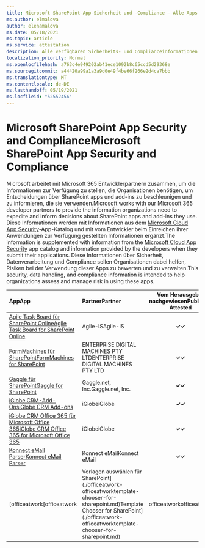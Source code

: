 ```yaml
---
title: Microsoft SharePoint-App-Sicherheit und -Compliance – Alle Apps
ms.author: elmalova
author: elenamalova
ms.date: 05/18/2021
ms.topic: article
ms.service: attestation
description: Alle verfügbaren Sicherheits- und Complianceinformationen für alle Microsoft SharePoint Apps.
localization_priority: Normal
ms.openlocfilehash: a763c4e949202ab41ece1092b8c65ccd5d29368e
ms.sourcegitcommit: a44420a99a1a3a9d0e49f4be66f266e2d4ca7bbb
ms.translationtype: MT
ms.contentlocale: de-DE
ms.lasthandoff: 05/19/2021
ms.locfileid: "52552456"
---
```

# <a name="microsoft-sharepoint-app-security-and-compliance"></a><span data-ttu-id="59a86-103">Microsoft SharePoint App Security and Compliance</span><span class="sxs-lookup"><span data-stu-id="59a86-103">Microsoft SharePoint App Security and Compliance</span></span>

<span data-ttu-id="59a86-104">Microsoft arbeitet mit Microsoft 365 Entwicklerpartnern zusammen, um die Informationen zur Verfügung zu stellen, die Organisationen benötigen, um Entscheidungen über SharePoint apps und add-ins zu beschleunigen und zu informieren, die sie verwenden.</span><span class="sxs-lookup"><span data-stu-id="59a86-104">Microsoft works with our Microsoft 365 developer partners to provide the information organizations need to expedite and inform decisions about SharePoint apps and add-ins they use.</span></span> <span data-ttu-id="59a86-105">Diese Informationen werden mit Informationen aus dem [Microsoft Cloud App Security](https://www.microsoft.com/en-us/enterprise-mobility-security/cloud-app-security)-App-Katalog und mit vom Entwickler beim Einreichen ihrer Anwendungen zur Verfügung gestellten Informationen ergänzt.</span><span class="sxs-lookup"><span data-stu-id="59a86-105">The information is supplemented with information from the [Microsoft Cloud App Security](https://www.microsoft.com/en-us/enterprise-mobility-security/cloud-app-security) app catalog and information provided by the developers when they submit their applications.</span></span> <span data-ttu-id="59a86-106">Diese Informationen über Sicherheit, Datenverarbeitung und Compliance sollen Organisationen dabei helfen, Risiken bei der Verwendung dieser Apps zu bewerten und zu verwalten.</span><span class="sxs-lookup"><span data-stu-id="59a86-106">This security, data handling, and compliance information is intended to help organizations assess and manage risk in using these apps.</span></span>

| <span data-ttu-id="59a86-107">**App**</span><span class="sxs-lookup"><span data-stu-id="59a86-107">**App**</span></span> | <span data-ttu-id="59a86-108">**Partner**</span><span class="sxs-lookup"><span data-stu-id="59a86-108">**Partner**</span></span> | <span data-ttu-id="59a86-109">**Vom Herausgeber nachgewiesen**</span><span class="sxs-lookup"><span data-stu-id="59a86-109">**Publisher Attested**</span></span> | <span data-ttu-id="59a86-110">**Zertifiziert**</span><span class="sxs-lookup"><span data-stu-id="59a86-110">**Certified**</span></span> |
|:--------|:------------|:----------------------:|:-------------:|
| [<span data-ttu-id="59a86-111">Agile Task Board für SharePoint Online</span><span class="sxs-lookup"><span data-stu-id="59a86-111">Agile Task Board for SharePoint Online</span></span>](./agile-is-task-board-for-sharepoint-online.md) | <span data-ttu-id="59a86-112">Agile-IS</span><span class="sxs-lookup"><span data-stu-id="59a86-112">Agile-IS</span></span> | <span data-ttu-id="59a86-113">**✓**</span><span class="sxs-lookup"><span data-stu-id="59a86-113">**✓**</span></span> |  |
| [<span data-ttu-id="59a86-114">FormMachines für SharePoint</span><span class="sxs-lookup"><span data-stu-id="59a86-114">FormMachines for SharePoint</span></span>](./enterprise-digital-machines-pty-ltd-formmachines-for-sharepoint.md) | <span data-ttu-id="59a86-115">ENTERPRISE DIGITAL MACHINES PTY LTD</span><span class="sxs-lookup"><span data-stu-id="59a86-115">ENTERPRISE DIGITAL MACHINES PTY LTD</span></span> | <span data-ttu-id="59a86-116">**✓**</span><span class="sxs-lookup"><span data-stu-id="59a86-116">**✓**</span></span> |  |
| [<span data-ttu-id="59a86-117">Gaggle für SharePoint</span><span class="sxs-lookup"><span data-stu-id="59a86-117">Gaggle for SharePoint</span></span>](./gagglenet-inc-gaggle-for-sharepoint.md) | <span data-ttu-id="59a86-118">Gaggle.net, Inc.</span><span class="sxs-lookup"><span data-stu-id="59a86-118">Gaggle.net, Inc.</span></span> | <span data-ttu-id="59a86-119">**✓**</span><span class="sxs-lookup"><span data-stu-id="59a86-119">**✓**</span></span> |  |
| [<span data-ttu-id="59a86-120">iGlobe CRM-Add-Ons</span><span class="sxs-lookup"><span data-stu-id="59a86-120">iGlobe CRM Add-ons</span></span>](./iglobe-crm-add-ons.md) | <span data-ttu-id="59a86-121">iGlobe</span><span class="sxs-lookup"><span data-stu-id="59a86-121">iGlobe</span></span> | <span data-ttu-id="59a86-122">**✓**</span><span class="sxs-lookup"><span data-stu-id="59a86-122">**✓**</span></span> | <img alt="Certified application badge" src="../media/certified-badge.png" height="25" width="25" /> |
| [<span data-ttu-id="59a86-123">iGlobe CRM Office 365 für Microsoft Office 365</span><span class="sxs-lookup"><span data-stu-id="59a86-123">iGlobe CRM Office 365 for Microsoft Office 365</span></span>](./iglobe-crm-office-365-for-microsoft.md) | <span data-ttu-id="59a86-124">iGlobe</span><span class="sxs-lookup"><span data-stu-id="59a86-124">iGlobe</span></span> | <span data-ttu-id="59a86-125">**✓**</span><span class="sxs-lookup"><span data-stu-id="59a86-125">**✓**</span></span> | <img alt="Certified application badge" src="../media/certified-badge.png" height="25" width="25" /> |
| [<span data-ttu-id="59a86-126">Konnect eMail Parser</span><span class="sxs-lookup"><span data-stu-id="59a86-126">Konnect eMail Parser</span></span>](./konnect-email-parser.md) | <span data-ttu-id="59a86-127">Konnect eMail</span><span class="sxs-lookup"><span data-stu-id="59a86-127">Konnect eMail</span></span> | <span data-ttu-id="59a86-128">**✓**</span><span class="sxs-lookup"><span data-stu-id="59a86-128">**✓**</span></span> |  |
| <span data-ttu-id="59a86-129">[officeatwork</span><span class="sxs-lookup"><span data-stu-id="59a86-129">[officeatwork</span></span> | <span data-ttu-id="59a86-130">Vorlagen auswählen für SharePoint](./officeatwork-officeatworktemplate-chooser-for-sharepoint.md)</span><span class="sxs-lookup"><span data-stu-id="59a86-130">Template Chooser for SharePoint](./officeatwork-officeatworktemplate-chooser-for-sharepoint.md)</span></span> | <span data-ttu-id="59a86-131">officeatwork</span><span class="sxs-lookup"><span data-stu-id="59a86-131">officeatwork</span></span> | <span data-ttu-id="59a86-132">**✓**</span><span class="sxs-lookup"><span data-stu-id="59a86-132">**✓**</span></span> | <img alt="Certified application badge" src="../media/certified-badge.png" height="25" width="25" /> |
